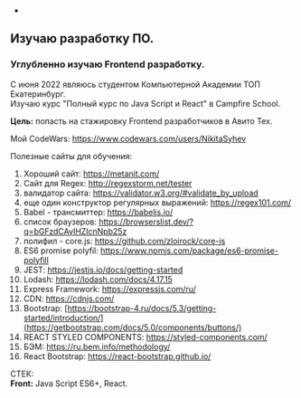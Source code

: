 -

<h2>Изучаю разработку ПО.</h2>
<h3>Углубленно изучаю Frontend разработку.</h3>
С июня 2022 являюсь студентом Компьютерной Академии ТОП Екатеринбург.<br>
Изучаю курс "Полный курс по Java Script и React" в Campfire School.

**Цель:** попасть на стажировку Frontend разработчиков в Авито Тех.


Мой CodeWars: https://www.codewars.com/users/NikitaSyhev


Полезные сайты для обучения:
1) Хороший сайт: https://metanit.com/
2) Сайт для Regex: http://regexstorm.net/tester
3) валидатор сайта: https://validator.w3.org/#validate_by_upload
4) еще один конструктор регулярных выражений: https://regex101.com/
5) Babel - трансмиттер: https://babeljs.io/
6) список браузеров: https://browserslist.dev/?q=bGFzdCAyIHZlcnNpb25z
7) полифил - core.js: https://github.com/zloirock/core-js
8) ES6 promise polyfil: https://www.npmjs.com/package/es6-promise-polyfill
9) JEST: https://jestjs.io/docs/getting-started
10) Lodash: https://lodash.com/docs/4.17.15
11) Express Framework: https://expressjs.com/ru/
12) CDN: https://cdnjs.com/
13) Bootstrap: [https://bootstrap-4.ru/docs/5.3/getting-started/introduction/](https://getbootstrap.com/docs/5.0/components/buttons/)
14) REACT STYLED COMPONENTS: https://styled-components.com/
15) БЭМ: https://ru.bem.info/methodology/
16) React Bootstrap: https://react-bootstrap.github.io/


СТЕК: <br>
**Front:** Java Script ES6+, React.
